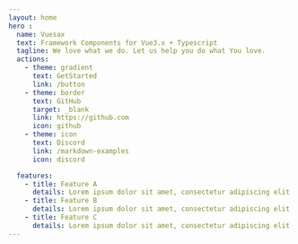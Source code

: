 ```yaml
---
layout: home
hero : 
  name: Vuesax
  text: Framework Components for Vue3.x + Typescript
  tagline: We love what we do. Let us help you do what You love.
  actions:
    - theme: gradient
      text: GetStarted
      link: /button
    - theme: border
      text: GitHub
      target: _blank
      link: https://github.com
      icon: github
    - theme: icon
      text: Discord
      link: /markdown-examples
      icon: discord

  features:
    - title: Feature A
      details: Lorem ipsum dolor sit amet, consectetur adipiscing elit
    - title: Feature B
      details: Lorem ipsum dolor sit amet, consectetur adipiscing elit
    - title: Feature C
      details: Lorem ipsum dolor sit amet, consectetur adipiscing elit
---
```


